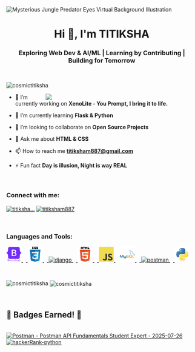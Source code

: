 <img width="1344" height="500" alt="Mysterious Jungle Predator Eyes Virtual Background Illustration" src="https://github.com/user-attachments/assets/dfa56804-efe9-4640-a9b9-a62ed2c924d6" />

<h1 align="center">Hi 👋, I'm TITIKSHA</h1>
<h3 align="center">Exploring Web Dev & AI/ML | Learning by Contributing | Building for Tomorrow</h3>
<br>





<p align="left"> <img src="https://komarev.com/ghpvc/?username=cosmictitiksha&label=Profile%20views&color=0e75b6&style=flat" alt="cosmictitiksha" /> </p>

<img width="400" align="right" src="https://github.com/user-attachments/assets/83261fb4-74fd-48b7-9919-32f467037349">


- 🔭 I’m currently working on **XenoLite - You Prompt, I bring it to life.**

- 🌱 I’m currently learning **Flask & Python**

- 👯 I’m looking to collaborate on **Open Source Projects**

- 💬 Ask me about **HTML & CSS**

- 📫 How to reach me **titiksham887@gmail.com**

- ⚡ Fun fact **Day is illusion, Night is way REAL**



  <br>

<h3 align="left">Connect with me:</h3>
<p align="left">
<a href="https://linkedin.com/in/titiksha..." target="blank"><img align="center" src="https://raw.githubusercontent.com/rahuldkjain/github-profile-readme-generator/master/src/images/icons/Social/linked-in-alt.svg" alt="titiksha..." height="30" width="40" /></a>
<a href="https://www.hackerrank.com/titiksham887" target="blank"><img align="center" src="https://raw.githubusercontent.com/rahuldkjain/github-profile-readme-generator/master/src/images/icons/Social/hackerrank.svg" alt="titiksham887" height="30" width="40" /></a>
</p>

<br>

<h3 align="left">Languages and Tools:</h3>
<p align="left"> 
  <a href="https://getbootstrap.com" target="_blank" rel="noreferrer"> <img src="https://raw.githubusercontent.com/devicons/devicon/master/icons/bootstrap/bootstrap-plain-wordmark.svg" alt="bootstrap" width="40" height="40"/> </a>&nbsp;&nbsp;<a href="https://www.w3schools.com/css/" target="_blank" rel="noreferrer"> <img src="https://raw.githubusercontent.com/devicons/devicon/master/icons/css3/css3-original-wordmark.svg" alt="css3" width="40" height="40"/> </a>&nbsp;&nbsp;<a href="https://www.djangoproject.com/" target="_blank" rel="noreferrer"> <img src="https://cdn.worldvectorlogo.com/logos/django.svg" alt="django" width="40" height="40"/> </a>&nbsp;&nbsp;<a href="https://www.w3.org/html/" target="_blank" rel="noreferrer"> <img src="https://raw.githubusercontent.com/devicons/devicon/master/icons/html5/html5-original-wordmark.svg" alt="html5" width="40" height="40"/> </a>&nbsp;&nbsp;<a href="https://developer.mozilla.org/en-US/docs/Web/JavaScript" target="_blank" rel="noreferrer"> <img src="https://raw.githubusercontent.com/devicons/devicon/master/icons/javascript/javascript-original.svg" alt="javascript" width="40" height="40"/> </a>&nbsp;&nbsp;
  <a href="https://www.mysql.com/" target="_blank" rel="noreferrer"> <img src="https://raw.githubusercontent.com/devicons/devicon/master/icons/mysql/mysql-original-wordmark.svg" alt="mysql" width="40" height="40"/> </a>&nbsp;&nbsp;<a href="https://postman.com" target="_blank" rel="noreferrer"> <img src="https://www.vectorlogo.zone/logos/getpostman/getpostman-icon.svg" alt="postman" width="40" height="40"/> </a>&nbsp;&nbsp;<a href="https://www.python.org" target="_blank" rel="noreferrer"> <img src="https://raw.githubusercontent.com/devicons/devicon/master/icons/python/python-original.svg" alt="python" width="40" height="40"/> </a> </p>

<br>

<p><img align="left" src="https://github-readme-stats.vercel.app/api/top-langs?username=cosmictitiksha&show_icons=true&locale=en&layout=compact" alt="cosmictitiksha" /></p>


<p>&nbsp;<img align="center" src="https://github-readme-stats.vercel.app/api?username=cosmictitiksha&show_icons=true&locale=en" alt="cosmictitiksha" /></p>

<br>

<h2>&#x1F337;  Badges Earned!  &#x1F33A;</h2>
<br>
<a href="https://badgr.com/public/assertions/uRfRmKdZR0idzrqpqjv10g?identity__email=titiksham887@gmail.com"><img width="150" alt="Postman - Postman API Fundamentals Student Expert - 2025-07-26" src="https://github.com/user-attachments/assets/c257b119-0436-4469-a06c-52feedebac4c" /></a>
<a href="https://www.hackerrank.com/profile/titiksham887"><img width="170" alt="hackerRank-python" src="https://github.com/user-attachments/assets/71449405-d5cc-4ccc-ba25-5a53b8ac68a6" />
</a>

